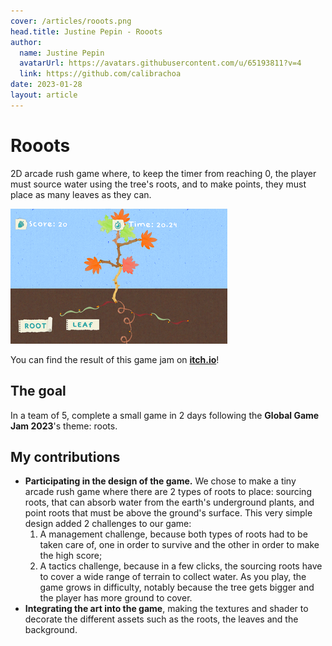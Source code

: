 ```yaml
---
cover: /articles/rooots.png
head.title: Justine Pepin - Rooots
author:
  name: Justine Pepin
  avatarUrl: https://avatars.githubusercontent.com/u/65193811?v=4
  link: https://github.com/calibrachoa
date: 2023-01-28
layout: article
---
```


# Rooots

2D arcade rush game where, to keep the timer from reaching 0, the player must source water using the tree's roots, and to make points, they must place as many leaves as they can. 

[![rooots.png](/articles/rooots.png)](https://zayleradomi.itch.io/rooots)

You can find the result of this game jam on [**itch.io**](https://zayleradomi.itch.io/rooots)!

## The goal

In a team of 5, complete a small game in 2 days following the **Global Game Jam 2023**'s theme: roots. 

## My contributions

- **Participating in the design of the game.** We chose to make a tiny arcade rush game where there are 2 types of roots to place: sourcing roots, that can absorb water from the earth's underground plants, and point roots that must be above the ground's surface. This very simple design added 2 challenges to our game: 
    1. A management challenge, because both types of roots had to be taken care of, one in order to survive and the other in order to make the high score;
    2. A tactics challenge, because in a few clicks, the sourcing roots have to cover a wide range of terrain to collect water. As you play, the game grows in difficulty, notably because the tree gets bigger and the player has more ground to cover.
- **Integrating the art into the game**, making the textures and shader to decorate the different assets such as the roots, the leaves and the background.

